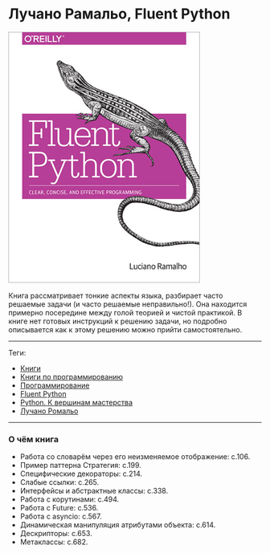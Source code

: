 # Лучано Рамальо, Fluent Python

![cover](Лучано%20Рамальо%20-%20Fluent%20Python.jpg)

Книга рассматривает тонкие аспекты языка, разбирает часто решаемые задачи (и
часто решаемые неправильно!). Она находится примерно посередине между голой
теорией и чистой практикой. В книге нет готовых инструкций к решению задачи, но
подробно описывается как к этому решению можно прийти самостоятельно.

---

Теги:

- [Книги](../../_tags/Книги.md)
- [Книги по программированию](../../_tags/Книги%20по%20программированию.md)
- [Программирование](../../_tags/Программирование.md)
- [Fluent Python](../../_tags/Fluent%20Python.md)
- [Python. К вершинам мастерства](../../_tags/Python.%20К%20вершинам%20мастерства.md)
- [Лучано Ромальо](../../_tags/Лучано%20Ромальо.md)

---

### О чём книга

- Работа со словарём через его неизменяемое отображение: с.106.
- Пример паттерна Стратегия: с.199.
- Специфические декораторы: с.214.
- Слабые ссылки: с.265.
- Интерфейсы и абстрактные классы: с.338.
- Работа с корутинами: с.494.
- Работа с Future: с.536.
- Работа с asyncio: с.567.
- Динамическая манипуляция атрибутами объекта: с.614.
- Дескрипторы: с.653.
- Метаклассы: с.682.
